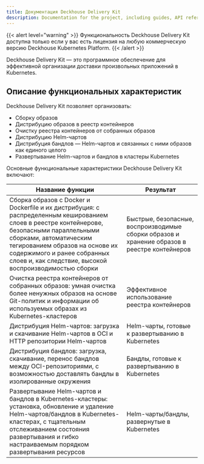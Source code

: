 ```yaml
---
title: Документация Deckhouse Delivery Kit
description: Documentation for the project, including guides, API references, and tutorials.
---
```


{{< alert level="warning" >}}
Функциональность Deckhouse Delivery Kit доступна только если у вас есть лицензия на любую коммерческую версию Deckhouse Kubernetes Platform.
{{< /alert >}}

Deckhouse Delivery Kit — это программное обеспечение для эффективной организации доставки произвольных приложений в Kubernetes.

## Описание функциональных характеристик

Deckhouse Delivery Kit позволяет организовать:
* Сборку образов
* Дистрибуцию образов в реестр контейнеров
* Очистку реестра контейнеров от собранных образов
* Дистрибуцию Helm-чартов
* Дистрибуция бандлов — Helm-чартов и связанных с ними образов как единого целого
* Развертывание Helm-чартов и бандлов в кластеры Kubernetes

Основные функциональные характеристики Deckhouse Delivery Kit включают:

| Название функции | Результат |
| --- | ---- |
| Сборка образов с Docker и Dockerfile и их дистрибуция: с распределенным кешированием слоев в реестре контейнерове, безопасными параллельными сборками, автоматическим тегированием образов на основе их содержимого и ранее собранных слоев и, как следствие, высокой воспроизводимостью сборки | Быстрые, безопасные, воспроизводимые сборки образов и хранение образов в реестре контейнеров |
| Очистка реестра контейнеров от собранных образов: умная очистка более ненужных образов на основе Git-политик и информации об используемых образах из Kubernetes-кластеров | Эффективное использование реестра контейнеров |
| Дистрибуция Helm-чартов: загрузка и скачивание Helm-чартов в OCI и HTTP репозитории Helm-чартов | Helm-чарты, готовые к развертыванию в Kubernetes |
| Дистрибуция бандлов: загрузка, скачивание, перенос бандлов между OCI-репозиториями, с возможностью доставлять бандлы в изолированные окружения | Бандлы, готовые к развертыванию в Kubernetes |
| Развертывание Helm-чартов и бандлов в Kubernetes-кластеры: установка, обновление и удаление Helm-чартов/бандлов в Kubernetes-кластерах, с тщательным отслеживанием состояния развертывания и гибко настраиваемым порядком развертывания ресурсов | Helm-чарты/бандлы, развернутые в Kubernetes |
